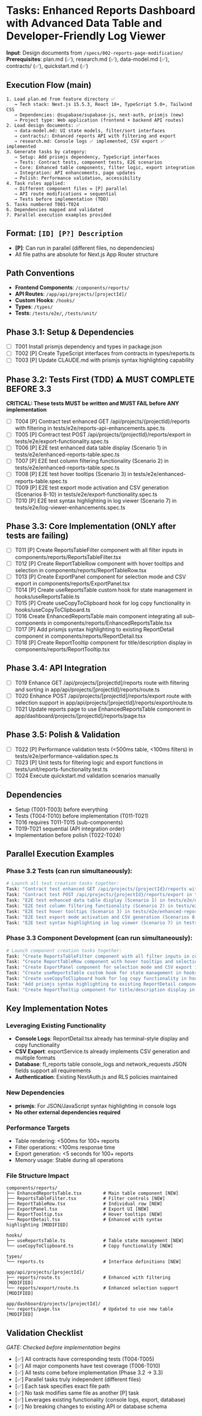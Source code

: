 # Tasks: Enhanced Reports Dashboard with Advanced Data Table and Developer-Friendly Log Viewer

**Input**: Design documents from `/specs/002-reports-page-modification/`
**Prerequisites**: plan.md (✅), research.md (✅), data-model.md (✅), contracts/ (✅), quickstart.md (✅)

## Execution Flow (main)
```
1. Load plan.md from feature directory ✅
   → Tech stack: Next.js 15.5.3, React 18+, TypeScript 5.0+, Tailwind CSS
   → Dependencies: @supabase/supabase-js, next-auth, prismjs (new)
   → Project type: Web application (frontend + backend API routes)
2. Load design documents: ✅
   → data-model.md: UI state models, filter/sort interfaces
   → contracts/: Enhanced reports API with filtering and export
   → research.md: Console logs ✅ implemented, CSV export ✅ implemented
3. Generate tasks by category:
   → Setup: Add prismjs dependency, TypeScript interfaces
   → Tests: Contract tests, component tests, E2E scenarios
   → Core: Enhanced table components, filter logic, export integration
   → Integration: API enhancements, page updates
   → Polish: Performance validation, accessibility
4. Task rules applied:
   → Different component files = [P] parallel
   → API route modifications = sequential
   → Tests before implementation (TDD)
5. Tasks numbered T001-T024
6. Dependencies mapped and validated
7. Parallel execution examples provided
```

## Format: `[ID] [P?] Description`
- **[P]**: Can run in parallel (different files, no dependencies)
- All file paths are absolute for Next.js App Router structure

## Path Conventions
- **Frontend Components**: `/components/reports/`
- **API Routes**: `/app/api/projects/[projectId]/`
- **Custom Hooks**: `/hooks/`
- **Types**: `/types/`
- **Tests**: `/tests/e2e/`, `/tests/unit/`

## Phase 3.1: Setup & Dependencies
- [ ] T001 Install prismjs dependency and types in package.json
- [ ] T002 [P] Create TypeScript interfaces from contracts in types/reports.ts
- [ ] T003 [P] Update CLAUDE.md with prismjs syntax highlighting capability

## Phase 3.2: Tests First (TDD) ⚠️ MUST COMPLETE BEFORE 3.3
**CRITICAL: These tests MUST be written and MUST FAIL before ANY implementation**
- [ ] T004 [P] Contract test enhanced GET /api/projects/{projectId}/reports with filtering in tests/e2e/reports-api-enhancements.spec.ts
- [ ] T005 [P] Contract test POST /api/projects/{projectId}/reports/export in tests/e2e/export-functionality.spec.ts
- [ ] T006 [P] E2E test enhanced data table display (Scenario 1) in tests/e2e/enhanced-reports-table.spec.ts
- [ ] T007 [P] E2E test column filtering functionality (Scenario 2) in tests/e2e/enhanced-reports-table.spec.ts
- [ ] T008 [P] E2E test hover tooltips (Scenario 3) in tests/e2e/enhanced-reports-table.spec.ts
- [ ] T009 [P] E2E test export mode activation and CSV generation (Scenarios 8-10) in tests/e2e/export-functionality.spec.ts
- [ ] T010 [P] E2E test syntax highlighting in log viewer (Scenario 7) in tests/e2e/log-viewer-enhancements.spec.ts

## Phase 3.3: Core Implementation (ONLY after tests are failing)
- [ ] T011 [P] Create ReportsTableFilter component with all filter inputs in components/reports/ReportsTableFilter.tsx
- [ ] T012 [P] Create ReportTableRow component with hover tooltips and selection in components/reports/ReportTableRow.tsx
- [ ] T013 [P] Create ExportPanel component for selection mode and CSV export in components/reports/ExportPanel.tsx
- [ ] T014 [P] Create useReportsTable custom hook for state management in hooks/useReportsTable.ts
- [ ] T015 [P] Create useCopyToClipboard hook for log copy functionality in hooks/useCopyToClipboard.ts
- [ ] T016 Create EnhancedReportsTable main component integrating all sub-components in components/reports/EnhancedReportsTable.tsx
- [ ] T017 [P] Add prismjs syntax highlighting to existing ReportDetail component in components/reports/ReportDetail.tsx
- [ ] T018 [P] Create ReportTooltip component for title/description display in components/reports/ReportTooltip.tsx

## Phase 3.4: API Integration
- [ ] T019 Enhance GET /api/projects/[projectId]/reports route with filtering and sorting in app/api/projects/[projectId]/reports/route.ts
- [ ] T020 Enhance POST /api/projects/[projectId]/reports/export route with selection support in app/api/projects/[projectId]/reports/export/route.ts
- [ ] T021 Update reports page to use EnhancedReportsTable component in app/dashboard/projects/[projectId]/reports/page.tsx

## Phase 3.5: Polish & Validation
- [ ] T022 [P] Performance validation tests (<500ms table, <100ms filters) in tests/e2e/performance-validation.spec.ts
- [ ] T023 [P] Unit tests for filtering logic and export functions in tests/unit/reports-functionality.test.ts
- [ ] T024 Execute quickstart.md validation scenarios manually

## Dependencies
- Setup (T001-T003) before everything
- Tests (T004-T010) before implementation (T011-T021)
- T016 requires T011-T015 (sub-components)
- T019-T021 sequential (API integration order)
- Implementation before polish (T022-T024)

## Parallel Execution Examples

### Phase 3.2 Tests (can run simultaneously):
```bash
# Launch all test creation tasks together:
Task: "Contract test enhanced GET /api/projects/{projectId}/reports with filtering in tests/e2e/reports-api-enhancements.spec.ts"
Task: "Contract test POST /api/projects/{projectId}/reports/export in tests/e2e/export-functionality.spec.ts"
Task: "E2E test enhanced data table display (Scenario 1) in tests/e2e/enhanced-reports-table.spec.ts"
Task: "E2E test column filtering functionality (Scenario 2) in tests/e2e/enhanced-reports-table.spec.ts"
Task: "E2E test hover tooltips (Scenario 3) in tests/e2e/enhanced-reports-table.spec.ts"
Task: "E2E test export mode activation and CSV generation (Scenarios 8-10) in tests/e2e/export-functionality.spec.ts"
Task: "E2E test syntax highlighting in log viewer (Scenario 7) in tests/e2e/log-viewer-enhancements.spec.ts"
```

### Phase 3.3 Component Development (can run simultaneously):
```bash
# Launch component creation tasks together:
Task: "Create ReportsTableFilter component with all filter inputs in components/reports/ReportsTableFilter.tsx"
Task: "Create ReportTableRow component with hover tooltips and selection in components/reports/ReportTableRow.tsx"
Task: "Create ExportPanel component for selection mode and CSV export in components/reports/ExportPanel.tsx"
Task: "Create useReportsTable custom hook for state management in hooks/useReportsTable.ts"
Task: "Create useCopyToClipboard hook for log copy functionality in hooks/useCopyToClipboard.ts"
Task: "Add prismjs syntax highlighting to existing ReportDetail component in components/reports/ReportDetail.tsx"
Task: "Create ReportTooltip component for title/description display in components/reports/ReportTooltip.tsx"
```

## Key Implementation Notes

### Leveraging Existing Functionality
- **Console Logs**: ReportDetail.tsx already has terminal-style display and copy functionality
- **CSV Export**: exportService.ts already implements CSV generation and multiple formats
- **Database**: fl_reports table console_logs and network_requests JSON fields support all requirements
- **Authentication**: Existing NextAuth.js and RLS policies maintained

### New Dependencies
- **prismjs**: For JSON/JavaScript syntax highlighting in console logs
- **No other external dependencies required**

### Performance Targets
- Table rendering: <500ms for 100+ reports
- Filter operations: <100ms response time
- Export generation: <5 seconds for 100+ reports
- Memory usage: Stable during all operations

### File Structure Impact
```
components/reports/
├── EnhancedReportsTable.tsx        # Main table component [NEW]
├── ReportsTableFilter.tsx          # Filter controls [NEW]
├── ReportTableRow.tsx              # Individual row [NEW]
├── ExportPanel.tsx                 # Export UI [NEW]
├── ReportTooltip.tsx               # Hover tooltips [NEW]
└── ReportDetail.tsx                # Enhanced with syntax highlighting [MODIFIED]

hooks/
├── useReportsTable.ts              # Table state management [NEW]
└── useCopyToClipboard.ts           # Copy functionality [NEW]

types/
└── reports.ts                      # Interface definitions [NEW]

app/api/projects/[projectId]/
├── reports/route.ts                # Enhanced with filtering [MODIFIED]
└── reports/export/route.ts         # Enhanced selection support [MODIFIED]

app/dashboard/projects/[projectId]/
└── reports/page.tsx                # Updated to use new table [MODIFIED]
```

## Validation Checklist
*GATE: Checked before implementation begins*

- [✅] All contracts have corresponding tests (T004-T005)
- [✅] All major components have test coverage (T006-T010)
- [✅] All tests come before implementation (Phase 3.2 → 3.3)
- [✅] Parallel tasks truly independent (different files)
- [✅] Each task specifies exact file path
- [✅] No task modifies same file as another [P] task
- [✅] Leverages existing functionality (console logs, export, database)
- [✅] No breaking changes to existing API or database schema